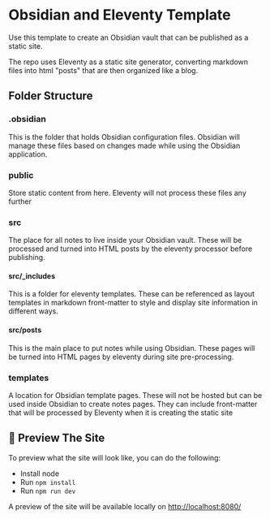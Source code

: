 # Obsidian and Eleventy Template

Use this template to create an Obsidian vault that can be published as a static site.

The repo uses Eleventy as a static site generator, converting markdown files
into html "posts" that are then organized like a blog.

## Folder Structure

### .obsidian

This is the folder that holds Obsidian configuration files. Obsidian will manage these files based on
changes made while using the Obsidian application.

### public

Store static content from here. Eleventy will not process these files any further

### src

The place for all notes to live inside your Obsidian vault. These will be processed and turned into HTML
posts by the eleventy processor before publishing.

#### src/_includes

This is a folder for eleventy templates. These can be referenced as layout templates in markdown front-matter
to style and display site information in different ways.

#### src/posts

This is the main place to put notes while using Obsidian. These pages will be turned into HTML pages by
eleventy during site pre-processing.

### templates

A location for Obsidian template pages. These will not be hosted but can be used inside Obsidian
to create notes pages.
They can include front-matter that will be processed by Eleventy when it is creating the static site

## :eyes: Preview The Site

To preview what the site will look like, you can do the following:

- Install node
- Run `npm install`
- Run `npm run dev`

A preview of the site will be available locally on <http://localhost:8080/>
